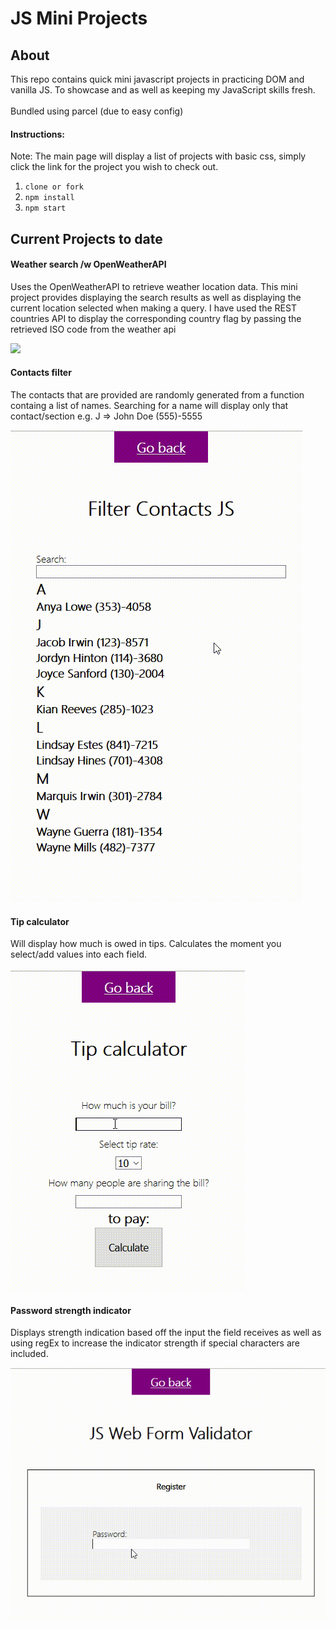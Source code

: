# JS Mini Projects



## About
<p>
  This repo contains quick mini javascript projects in practicing DOM and vanilla JS. To showcase and as well as keeping my JavaScript skills fresh. <br><br>Bundled using parcel (due to easy config)
</p>

<h4>
  Instructions:
</h4>
<span>Note: The main page will display a list of projects with basic css, simply click the link for the project you wish to check out.</span><br>

1. `clone or fork`
2. `npm install`
3. `npm start`

## Current Projects to date

#### Weather search /w OpenWeatherAPI
<p>Uses the OpenWeatherAPI to retrieve weather location data. This mini project provides displaying the search results as well as displaying the current location selected when making a query. I have used the REST countries API to display the corresponding country flag by passing the retrieved ISO code from the weather api </p>

![](gifs/weather-api.gif)


#### Contacts filter
<p>The contacts that are provided are randomly generated from a function containg a list of names. Searching for a name will display only that contact/section e.g. J => John Doe (555)-5555</p>

![](gifs/filter-contacts.gif)

#### Tip calculator
<p>Will display how much is owed in tips. Calculates the moment you select/add values into each field.</p>

![](gifs/tip-calculator.gif)

#### Password strength indicator
<p>Displays strength indication based off the input the field receives as well as using regEx to increase the indicator strength if special characters are included.</p>

![](gifs/password-strength.gif)